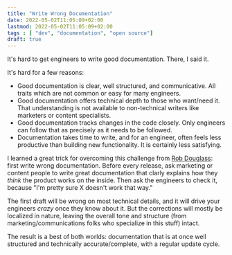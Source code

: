```yaml
---
title: "Write Wrong Documentation"
date: 2022-05-02T11:05:09+02:00
lastmod: 2022-05-02T11:05:09+02:00
tags : [ "dev", "documentation", "open source"]
draft: true
---
```

It's hard to get engineers to write good documentation. There, I said it.

It's hard for a few reasons:

- Good documentation is clear, well structured, and communicative. All traits which are not common or easy for many engineers.
- Good documentation offers technical depth to those who want/need it. That understanding is not available to non-technical writers like marketers or content specialists.
- Good documentation tracks changes in the code closely. Only engineers can follow that as precisely as it needs to be followed.
- Documentation takes time to write, and for an engineer, often feels less productive than building new functionality. It is certainly less satisfying.

I learned a great trick for overcoming this challenge from [Rob Douglass](https://twitter.com/robertDouglass): first write wrong documentation. Before every release, ask marketing or content people to write great documentation that clarly explains how they *think* the product works on the inside. Then ask the engineers to check it, because "I'm pretty sure X doesn't work that way."

The first draft will be wrong on most technical details, and it will drive your engineers *crazy* once they know about it. But the corrections will mostly be localized in nature, leaving the overall tone and structure (from marketing/communications folks who specialize in this stuff) intact.

The result is a best of both worlds: documentation that is at once well structured and technically accurate/complete, with a regular update cycle.
